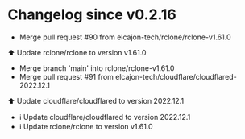 # Changelog since v0.2.16
- Merge pull request #90 from elcajon-tech/rclone/rclone-v1.61.0

⬆️ Update rclone/rclone to version v1.61.0 
- Merge branch 'main' into rclone/rclone-v1.61.0 
- Merge pull request #91 from elcajon-tech/cloudflare/cloudflared-2022.12.1

⬆️ Update cloudflare/cloudflared to version 2022.12.1 
- ℹ️ Update cloudflare/cloudflared to version 2022.12.1 
- ℹ️ Update rclone/rclone to version v1.61.0 
